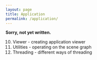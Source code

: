 ```yaml
---
layout: page
title: Application
permalink: /application/
---
```


**Sorry, not yet written.**

10. Viewer - creating application viewer
11. Utilities - operating on the scene graph
12. Threading - different ways of threading
